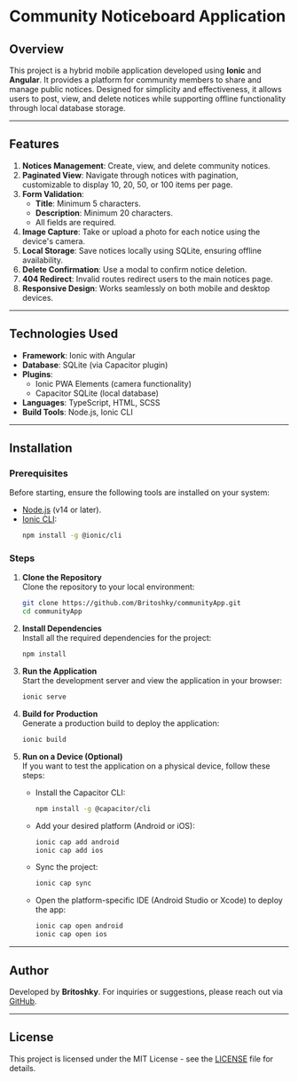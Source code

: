 # Community Noticeboard Application

## Overview

This project is a hybrid mobile application developed using **Ionic** and **Angular**. It provides a platform for community members to share and manage public notices. Designed for simplicity and effectiveness, it allows users to post, view, and delete notices while supporting offline functionality through local database storage.

---

## Features

1. **Notices Management**: Create, view, and delete community notices.
2. **Paginated View**: Navigate through notices with pagination, customizable to display 10, 20, 50, or 100 items per page.
3. **Form Validation**:
   - **Title**: Minimum 5 characters.
   - **Description**: Minimum 20 characters.
   - All fields are required.
4. **Image Capture**: Take or upload a photo for each notice using the device's camera.
5. **Local Storage**: Save notices locally using SQLite, ensuring offline availability.
6. **Delete Confirmation**: Use a modal to confirm notice deletion.
7. **404 Redirect**: Invalid routes redirect users to the main notices page.
8. **Responsive Design**: Works seamlessly on both mobile and desktop devices.

---

## Technologies Used

- **Framework**: Ionic with Angular
- **Database**: SQLite (via Capacitor plugin)
- **Plugins**:
  - Ionic PWA Elements (camera functionality)
  - Capacitor SQLite (local database)
- **Languages**: TypeScript, HTML, SCSS
- **Build Tools**: Node.js, Ionic CLI

---

## Installation

### Prerequisites

Before starting, ensure the following tools are installed on your system:
- [Node.js](https://nodejs.org/) (v14 or later).
- [Ionic CLI](https://ionicframework.com/docs/cli):
  ```bash
  npm install -g @ionic/cli
  ```

### Steps

1. **Clone the Repository**  
   Clone the repository to your local environment:
   ```bash
   git clone https://github.com/Britoshky/communityApp.git
   cd communityApp
   ```

2. **Install Dependencies**  
   Install all the required dependencies for the project:
   ```bash
   npm install
   ```

3. **Run the Application**  
   Start the development server and view the application in your browser:
   ```bash
   ionic serve
   ```

4. **Build for Production**  
   Generate a production build to deploy the application:
   ```bash
   ionic build
   ```

5. **Run on a Device (Optional)**  
   If you want to test the application on a physical device, follow these steps:
   - Install the Capacitor CLI:
     ```bash
     npm install -g @capacitor/cli
     ```
   - Add your desired platform (Android or iOS):
     ```bash
     ionic cap add android
     ionic cap add ios
     ```
   - Sync the project:
     ```bash
     ionic cap sync
     ```
   - Open the platform-specific IDE (Android Studio or Xcode) to deploy the app:
     ```bash
     ionic cap open android
     ionic cap open ios
     ```
---

## Author

Developed by **Britoshky**. For inquiries or suggestions, please reach out via [GitHub](https://github.com/Britoshky).

---

## License

This project is licensed under the MIT License - see the [LICENSE](LICENSE) file for details.
